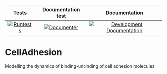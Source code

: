 |**Tests**|**Documentation test**|**Documentation**|
|:-------------:|:---------------:|:---------------:|
|  [![Runtests](https://github.com/ComputationalMechanobiology/CellAdhesion.jl/actions/workflows/Runtests/badge.svg)](https://github.com/ComputationalMechanobiology/CellAdhesion.jl/blob/doc/.github/workflows/Runtests.yml) | [![Documenter](https://github.com/ComputationalMechanobiology/CellAdhesion.jl/actions/workflows/Documenter.yml/badge.svg)](https://github.com/ComputationalMechanobiology/CellAdhesion.jl/blob/main/.github/workflows/Documenter.yml) |  [![Development Documentation](https://img.shields.io/badge/docs-dev-blue.svg)](https://ComputationalMechanobiology.github.io/CellAdhesion.jl/dev) | 

# CellAdhesion
Modelling the dynamics of binding-unbinding of cell adhesion molecules
